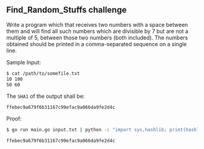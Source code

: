 ## Find_Random_Stuffs challenge

Write a program which that receives two numbers with a space between them and will find all such numbers which are divisible by 7 but are not a multiple of 5, between those two numbers (both included). The numbers obtained should be printed in a comma-separated sequence on a single line.

Sample Input:
```bash
$ cat /path/to/somefile.txt
10 100
50 60
```

The `SHA1` of the output shall be:
```
ffebec9a679f6b31167c99efac9a066da9fe2d4c
```

Proof:

```bash
$ go run main.go input.txt | python -c "import sys,hashlib; print(hashlib.sha1(sys.stdin.read().strip()).hexdigest())"

ffebec9a679f6b31167c99efac9a066da9fe2d4c
```
